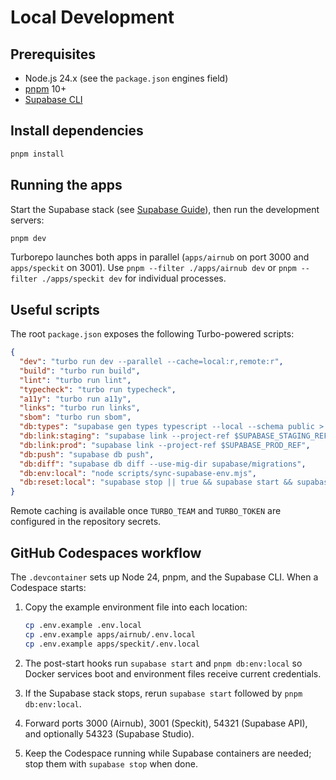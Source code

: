 # Local Development

## Prerequisites

- Node.js 24.x (see the `package.json` engines field)
- [pnpm](https://pnpm.io/) 10+
- [Supabase CLI](https://supabase.com/docs/guides/cli)

## Install dependencies

```bash
pnpm install
```

## Running the apps

Start the Supabase stack (see [Supabase Guide](./supabase.md)), then run the development servers:

```bash
pnpm dev
```

Turborepo launches both apps in parallel (`apps/airnub` on port 3000 and `apps/speckit` on 3001). Use `pnpm --filter ./apps/airnub dev` or `pnpm --filter ./apps/speckit dev` for individual processes.

## Useful scripts

The root `package.json` exposes the following Turbo-powered scripts:

```json
{
  "dev": "turbo run dev --parallel --cache=local:r,remote:r",
  "build": "turbo run build",
  "lint": "turbo run lint",
  "typecheck": "turbo run typecheck",
  "a11y": "turbo run a11y",
  "links": "turbo run links",
  "sbom": "turbo run sbom",
  "db:types": "supabase gen types typescript --local --schema public > packages/db/src/types.ts",
  "db:link:staging": "supabase link --project-ref $SUPABASE_STAGING_REF",
  "db:link:prod": "supabase link --project-ref $SUPABASE_PROD_REF",
  "db:push": "supabase db push",
  "db:diff": "supabase db diff --use-mig-dir supabase/migrations",
  "db:env:local": "node scripts/sync-supabase-env.mjs",
  "db:reset:local": "supabase stop || true && supabase start && supabase db reset"
}
```

Remote caching is available once `TURBO_TEAM` and `TURBO_TOKEN` are configured in the repository secrets.

## GitHub Codespaces workflow

The `.devcontainer` sets up Node 24, pnpm, and the Supabase CLI. When a Codespace starts:

1. Copy the example environment file into each location:

   ```bash
   cp .env.example .env.local
   cp .env.example apps/airnub/.env.local
   cp .env.example apps/speckit/.env.local
   ```

2. The post-start hooks run `supabase start` and `pnpm db:env:local` so Docker services boot and environment files receive current credentials.
3. If the Supabase stack stops, rerun `supabase start` followed by `pnpm db:env:local`.
4. Forward ports 3000 (Airnub), 3001 (Speckit), 54321 (Supabase API), and optionally 54323 (Supabase Studio).
5. Keep the Codespace running while Supabase containers are needed; stop them with `supabase stop` when done.
